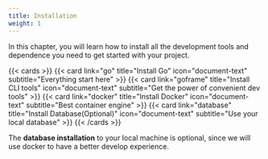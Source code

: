 ```yaml
---
title: Installation
weight: 1
---
```


In this chapter, you will learn how to install all the development tools and dependence you need to get started with your project.

{{< cards >}}
  {{< card link="go" title="Install Go" icon="document-text" subtitle="Everything start here" >}}
  {{< card link="goframe" title="Install CLI tools" icon="document-text" subtitle="Get the power of convenient dev tools" >}}
  {{< card link="docker" title="Install Docker" icon="document-text" subtitle="Best container engine" >}}
  {{< card link="database" title="Install Database(Optional)" icon="document-text" subtitle="Use your local database" >}}
{{< /cards >}}

The __database installation__ to your local machine is optional, since we will use docker to have a better develop experience.